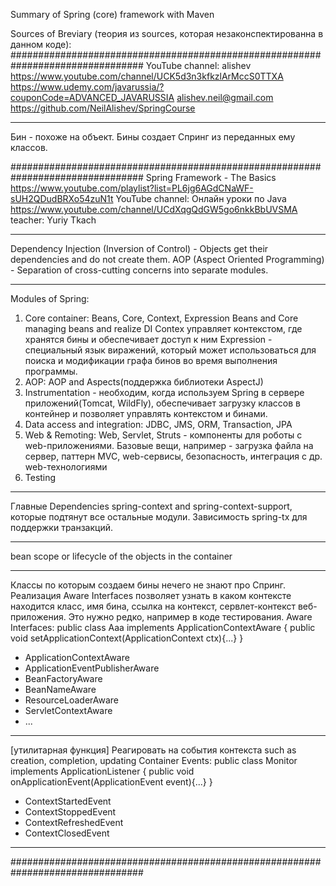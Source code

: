 Summary of Spring (core) framework with Maven


Sources of Breviary (теория из sources, которая незаконспектированна в данном коде): 
################################################################################ 
YouTube channel:  alishev
https://www.youtube.com/channel/UCK5d3n3kfkzlArMccS0TTXA
https://www.udemy.com/javarussia/?couponCode=ADVANCED_JAVARUSSIA 
alishev.neil@gmail.com
https://github.com/NeilAlishev/SpringCourse
***
Бин - похоже на объект. Бины создает Спринг из переданных ему классов.

################################################################################ 
Spring Framework - The Basics
https://www.youtube.com/playlist?list=PL6jg6AGdCNaWF-sUH2QDudBRXo54zuN1t
YouTube channel: Онлайн уроки по Java
https://www.youtube.com/channel/UCdXqgQdGW5go6nkkBbUVSMA
teacher: Yuriy Tkach
***
Dependency Injection (Inversion of Control) - Objects get their dependencies and do not create them.
AOP (Aspect Oriented Programming) - Separation of cross-cutting concerns into separate modules.
***
Modules of Spring:
1) Core container: Beans, Core, Context, Expression
    Beans and Core managing beans and realize DI
    Contex управляет контекстом, где хранятся бины и обеспечивает доступ к ним
    Expression - специальный язык виражений, который может использоваться для поиска и модификации графа бинов во время выполнения программы.
2) AOP: AOP and Aspects(поддержка библиотеки AspectJ)
3) Instrumentation - необходим, когда используем Spring в сервере приложений(Tomcat, WildFly), обеспечивает загрузку классов в контейнер и позволяет управлять контекстом и бинами.
4) Data access and integration: JDBC, JMS, ORM, Transaction, JPA
5) Web & Remoting: Web, Servlet, Struts - компоненты для роботы с web-приложениями. Базовые вещи, например - загрузка файла на сервер, паттерн MVC, web-сервисы, безопасность, интеграция с др. web-технологиями 
6) Testing
***
Главные Dependencies <artifactId>spring-context and <artifactId>spring-context-support, которые подтянут все остальные модули. Зависимость spring-tx для поддержки транзакций.
***
bean scope or lifecycle of the objects in the container
***
Классы по которым создаем бины нечего не знают про Спринг. 
Реализация Aware Interfaces позволяет узнать в каком контексте находится класс, имя бина, ссылка на контекст, сервлет-контекст веб-приложения.
Это нужно редко, например в коде тестирования.
Aware Interfaces:
public class Aaa implements ApplicationContextAware {
    public void setApplicationContext(ApplicationContext ctx){...}
}
- ApplicationContextAware
- ApplicationEventPublisherAware
- BeanFactoryAware
- BeanNameAware
- ResourceLoaderAware
- ServletContextAware
- ...
***
[утилитарная функция] Реагировать на события контекста such as creation, completion, updating
Container Events:
public class Monitor implements ApplicationListener {
    public void onApplicationEvent(ApplicationEvent event){...}
}
- ContextStartedEvent
- ContextStoppedEvent
- ContextRefreshedEvent
- ContextClosedEvent
***

################################################################################